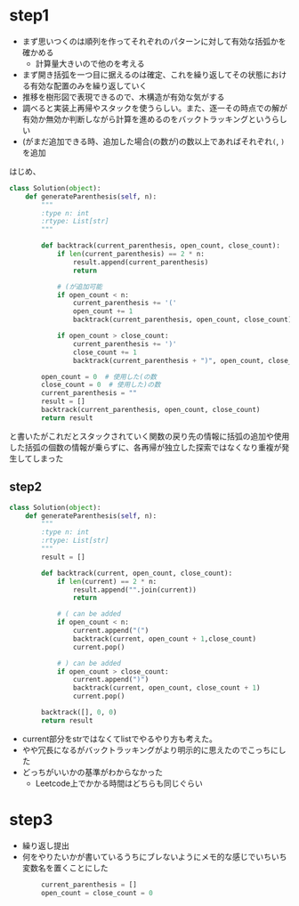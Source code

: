 # step1
- まず思いつくのは順列を作ってそれぞれのパターンに対して有効な括弧かを確かめる
  - 計算量大きいので他のを考える
- まず開き括弧を一つ目に据えるのは確定、これを繰り返してその状態における有効な配置のみを繰り返していく
- 推移を樹形図で表現できるので、木構造が有効な気がする
- 調べると実装上再帰やスタックを使うらしい。また、逐一その時点での解が有効か無効か判断しながら計算を進めるのをバックトラッキングというらしい
- (がまだ追加できる時、追加した場合(の数が)の数以上であればそれぞれ`(`, `)`を追加

はじめ、
```python
class Solution(object):
    def generateParenthesis(self, n):
        """
        :type n: int
        :rtype: List[str]
        """

        def backtrack(current_parenthesis, open_count, close_count):
            if len(current_parenthesis) == 2 * n:
                result.append(current_parenthesis)
                return

            # (が追加可能
            if open_count < n:
                current_parenthesis += '('
                open_count += 1
                backtrack(current_parenthesis, open_count, close_count)

            if open_count > close_count:
                current_parenthesis += ')'
                close_count += 1
                backtrack(current_parenthesis + ")", open_count, close_count + 1)

        open_count = 0  # 使用した(の数
        close_count = 0  # 使用した)の数
        current_parenthesis = ""
        result = []
        backtrack(current_parenthesis, open_count, close_count)
        return result
```

と書いたがこれだとスタックされていく関数の戻り先の情報に括弧の追加や使用した括弧の個数の情報が乗らずに、各再帰が独立した探索ではなくなり重複が発生してしまった

## step2

```python
class Solution(object):
    def generateParenthesis(self, n):
        """
        :type n: int
        :rtype: List[str]
        """
        result = []

        def backtrack(current, open_count, close_count):
            if len(current) == 2 * n:
                result.append("".join(current))
                return

            # ( can be added
            if open_count < n:
                current.append("(")
                backtrack(current, open_count + 1,close_count)
                current.pop()

            # ) can be added
            if open_count > close_count:
                current.append(")")
                backtrack(current, open_count, close_count + 1)
                current.pop()

        backtrack([], 0, 0)
        return result
```
- current部分をstrではなくてlistでやるやり方も考えた。
- やや冗長になるがバックトラッキングがより明示的に思えたのでこっちにした
- どっちがいいかの基準がわからなかった
	- Leetcode上でかかる時間はどちらも同じぐらい

# step3
- 繰り返し提出
- 何をやりたいかが書いているうちにブレないようにメモ的な感じでいちいち変数名を置くことにした
```python
        current_parenthesis = []
        open_count = close_count = 0
```
